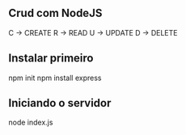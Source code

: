 ## Crud com NodeJS

C -> CREATE
R -> READ
U -> UPDATE
D -> DELETE

## Instalar primeiro 

npm init 
npm install express

## Iniciando o servidor

node index.js 


